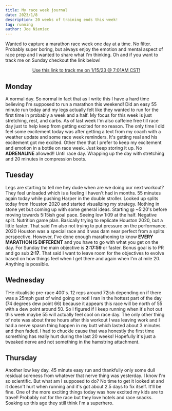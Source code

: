 ```yaml
---
title: My race week journal
date: 2023/1/8
description: 20 weeks of training ends this week!
tag: running
author: Joe Niemiec
---
```

Wanted to capture a marathon race week one day at a time. No filter. Probably super boring, but always enjoy the emotion and mental aspect of race prep and I wanted to share what I'm thinking. Oh and if you want to track me on Sunday checkout the link below!

<div align="center"><a href="https://rtrt.me/ulink/HOUA/HOU-2023/tracker/R5ACUDJW/focus" target="_blank" rel="noopener noreferrer">Use this link to track me on 1/15/23 @ 7:01AM CST!</a></div>

## Monday
A normal day. So normal in fact that as I write this I have a hard time believing I'm supposed to run a marathon this weekend! Did an easy 55 minute run today and my legs actually felt like they wanted to run for the first time in probably a week and a half. My focus for this week is just stretching, rest, and carbs. As of last week I'm also caffeine free till race day just to help keep from getting excited for no reason. The only time I did feel some excitement today was after getting a text from my coach with a weather update and some race week reminders. It's getting real and his excitement got me excited. Other then that I prefer to keep my excitement and emotion in a bottle on race week. Just keep storing it up. No **ADRENALINE** allowed!! Until race day. Wrapping up the day with stretching and 20 minutes in compression boots. 

## Tuesday
Legs are starting to tell me hey dude when are we doing our next workout? They feel unloaded which is a feeling I haven't had in months. 55 minutes again today while pushing Harper in the double stroller. Looked up splits today from Houston 2020 and started visualizing my strategy. Nothing in stone yet but coming up with some general ideas. Starting @ ~5:20's before moving towards 5:15ish goal pace. Seeing low 1:09 at the half. Negative split. Nutrition game plan. Basically trying to replicate Houston 2020, but a little faster. That said I'm also not trying to put pressure on the performance. 2020 Houston was a special race and it was dam near perfect from a splits perspective. However, I've done enough marathoning to know **EVERY MARATHON IS DIFFERENT** and you have to go with what you get on the day. For Sunday the main objective is **2:17:59** or faster. Bonus goal is to PR and go sub **2:17**. That said I want to leave room for the objectives to evolve based on how things feel when I get there and again when I'm at mile 20. Anything is possible.

## Wednesday
THe ritualistic pre-race 400's. 12 reps around 72ish depending on if there was a 25mph gust of wind going or not! I ran in the hottest part of the day (74 degrees dew point 66) because it appears this race will be north of 55 with a dew point around 50. So I figured if I keep running when it's hot out this week maybe 55 will actually feel cool on race day. The only other thing of note was about three hours after this workout I was leaving work and I had a nerve spasm thing happen in my butt which lasted about 3 minutes and then faded. I had to chuckle cause that was honestly the first time something has really hurt during the last 20 weeks! Hopefully it's just a tweaked nerve and not something in the hamstring attachment.

## Thursday
Another low key day. 45 minute easy run and thankfully only some dull residual soreness from whatever that nerve thing was yesterday. I know I'm so scientific. But what am I supposed to do? No time to get it looked at and it doesn't hurt when running and it's got about 2.5 days to fix itself. It'll be fine. One of the more exciting things today was how excited my kids are to travel! Probably not for the race but they love hotels and race snacks. Soaking up this age they still think I'm a superhero.